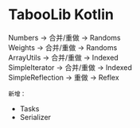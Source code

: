 # TabooLib Kotlin

Numbers -> 合并/重做 -> Randoms  
Weights -> 合并/重做 -> Randoms  
ArrayUtils -> 合并/重做 -> Indexed  
SimpleIterator -> 合并/重做 -> Indexed  
SimpleReflection -> 重做 -> Reflex  

``新增：``  
* Tasks  
* Serializer  
